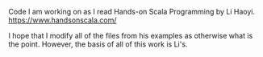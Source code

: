 Code I am working on as I read Hands-on Scala Programming by Li Haoyi. https://www.handsonscala.com/

I hope that I modify all of the files from his examples as otherwise what is the point. However, the basis of all of this work is Li's.